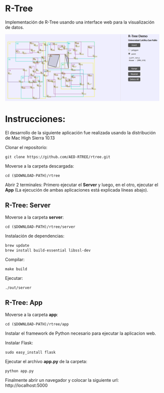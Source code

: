 # R-Tree
Implementación de R-Tree usando una interface web para la visualización de datos.

![alt text](https://raw.githubusercontent.com/AED-RTREE/rtree/master/image.png)

# Instrucciones:

El desarrollo de la siguiente aplicación fue realizada usando la distribución de Mac High Sierra 10.13

Clonar el repositorio:

```
git clone https://github.com/AED-RTREE/rtree.git
```

Moverse a la carpeta descargada:

```
cd ($DOWNLOAD-PATH)/rtree
```

Abrir 2 terminales: Primero ejecutar el **Server** y luego, en el otro, ejecutar el **App** (La ejecución de ambas aplicaciones está explicada líneas abajo).



## R-Tree: Server

Moverse a la carpeta **server**:

```
cd ($DOWNLOAD-PATH)/rtree/server
```

Instalación de dependencias:

```
brew update
brew install build-essential libssl-dev
```

Compilar:

```
make build
```

Ejecutar:

```
./out/server
```

## R-Tree: App

Moverse a la carpeta **app**:

```
cd ($DOWNLOAD-PATH)/rtree/app
```
Instalar el framework de Python necesario para ejecutar la aplicacion web.

Instalar Flask:

```
sudo easy_install flask
```

Ejecutar el archivo **app.py** de la carpeta:

```
python app.py
```

Finalmente abrir un navegador y colocar la siguiente url: http://localhost:5000
